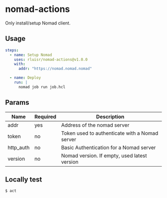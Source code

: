 nomad-actions
=============

Only install/setup Nomad client.

Usage
-----

```yml
steps:
  - name: Setup Nomad
    uses: rluisr/nomad-actions@v1.0.0
    with:
      addr: "https://nomad.nomad.nomad"

  - name: Deploy
    run: |
      nomad job run job.hcl
```

Params
------

| Name      | Required | Description                                    |
|-----------|----------|------------------------------------------------|
| addr      | yes      | Address of the nomad server                    |
| token     | no       | Token used to authenticate with a Nomad server |
| http_auth | no       | Basic Authentication for a Nomad server        |
| version   | no       | Nomad version. If empty, used latest version   |

Locally test
------------

`$ act`